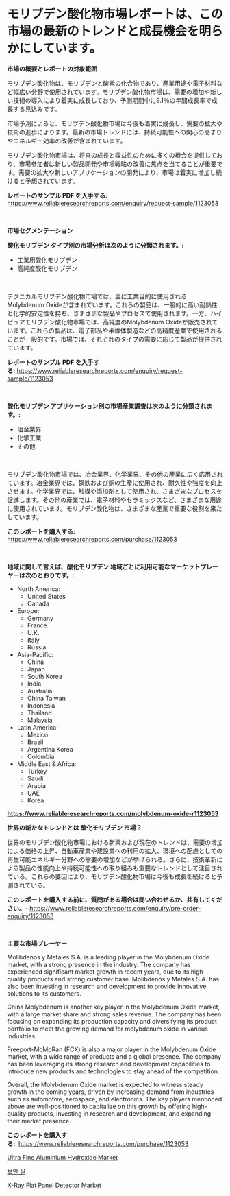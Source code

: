 <p><h1>モリブデン酸化物市場レポートは、この市場の最新のトレンドと成長機会を明らかにしています。</h1></p><p><strong>市場の概要とレポートの対象範囲</strong></p>
<p><p>モリブデン酸化物は、モリブデンと酸素の化合物であり、産業用途や電子材料など幅広い分野で使用されています。モリブデン酸化物市場は、需要の増加や新しい技術の導入により着実に成長しており、予測期間中に9.1％の年間成長率で成長する見込みです。</p><p>市場予測によると、モリブデン酸化物市場は今後も着実に成長し、需要の拡大や技術の進歩によります。最新の市場トレンドには、持続可能性への関心の高まりやエネルギー効率の改善が含まれています。</p><p>モリブデン酸化物市場は、将来の成長と収益性のために多くの機会を提供しており、市場参加者は新しい製品開発や市場戦略の改善に焦点を当てることが重要です。需要の拡大や新しいアプリケーションの開発により、市場は着実に増加し続けると予想されています。</p></p>
<p><strong>レポートのサンプル PDF を入手する:</strong> <a href="https://www.reliableresearchreports.com/enquiry/request-sample/1123053">https://www.reliableresearchreports.com/enquiry/request-sample/1123053</a></p>
<p>&nbsp;</p>
<p><strong>市場セグメンテーション</strong></p>
<p><strong>酸化モリブデン タイプ別の市場分析は次のように分類されます。:</strong></p>
<p><ul><li>工業用酸化モリブデン</li><li>高純度酸化モリブデン</li></ul></p>
<p>&nbsp;</p>
<p><p>テクニカルモリブデン酸化物市場では、主に工業目的に使用されるMolybdenum Oxideが含まれています。これらの製品は、一般的に高い耐熱性と化学的安定性を持ち、さまざまな製品やプロセスで使用されます。一方、ハイピュアモリブデン酸化物市場では、高純度のMolybdenum Oxideが販売されています。これらの製品は、電子部品や半導体製造などの高精度産業で使用されることが一般的です。市場では、それぞれのタイプの需要に応じて製品が提供されています。</p></p>
<p><strong>レポートのサンプル PDF を入手する:</strong>&nbsp;<a href="https://www.reliableresearchreports.com/enquiry/request-sample/1123053">https://www.reliableresearchreports.com/enquiry/request-sample/1123053</a></p>
<p>&nbsp;</p>
<p><strong> 酸化モリブデン アプリケーション別の市場産業調査は次のように分類されます。:</strong></p>
<p><ul><li>冶金業界</li><li>化学工業</li><li>その他</li></ul></p>
<p>&nbsp;</p>
<p><p>モリブデン酸化物市場では、冶金業界、化学業界、その他の産業に広く応用されています。冶金業界では、鋼鉄および銅の生産に使用され、耐久性や強度を向上させます。化学業界では、触媒や添加剤として使用され、さまざまなプロセスを促進します。その他の産業では、電子材料やセラミックスなど、さまざまな用途に使用されています。モリブデン酸化物は、さまざまな産業で重要な役割を果たしています。</p></p>
<p><strong>このレポートを購入する:</strong>&nbsp; <a href="https://www.reliableresearchreports.com/purchase/1123053">https://www.reliableresearchreports.com/purchase/1123053</a></p>
<p>&nbsp;</p>
<p><strong>地域に関して言えば、酸化モリブデン 地域ごとに利用可能なマーケットプレーヤーは次のとおりです。:</strong></p>
<p><ul>
    <li>
        North America:
        <ul>
            <li>United States</li>
            <li>Canada</li>
        </ul>
    </li>
    <li>
        Europe:
        <ul>
            <li>Germany</li>
            <li>France</li>
            <li>U.K.</li>
            <li>Italy</li>
            <li>Russia</li>
        </ul>
    </li>
    <li>
        Asia-Pacific:
        <ul>
            <li>China</li>
            <li>Japan</li>
            <li>South Korea</li>
            <li>India</li>
            <li>Australia</li>
            <li>China Taiwan</li>
            <li>Indonesia</li>
            <li>Thailand</li>
            <li>Malaysia</li>
        </ul>
    </li>
    <li>
        Latin America:
        <ul>
            <li>Mexico</li>
            <li>Brazil</li>
            <li>Argentina Korea</li>
            <li>Colombia</li>
        </ul>
    </li>
    <li>
        Middle East & Africa:
        <ul>
            <li>Turkey</li>
            <li>Saudi</li>
            <li>Arabia</li>
            <li>UAE</li>
            <li>Korea</li>
        </ul>
    </li>
    </ul></p>
<p><strong><a href="https://www.reliableresearchreports.com/molybdenum-oxide-r1123053">https://www.reliableresearchreports.com/molybdenum-oxide-r1123053</a></strong>&nbsp;</p>
<p><strong>世界の新たなトレンドとは 酸化モリブデン 市場？</strong></p>
<p><p>世界のモリブデン酸化物市場における新興および現在のトレンドは、需要の増加による価格の上昇、自動車産業や建設業への利用の拡大、環境への配慮としての再生可能エネルギー分野への需要の増加などが挙げられる。さらに、技術革新による製品の性能向上や持続可能性への取り組みも重要なトレンドとして注目されている。これらの要因により、モリブデン酸化物市場は今後も成長を続けると予測されている。</p></p>
<p><strong>このレポートを購入する前に、質問がある場合は問い合わせるか、共有してください。</strong>- <a href="https://www.reliableresearchreports.com/enquiry/pre-order-enquiry/1123053">https://www.reliableresearchreports.com/enquiry/pre-order-enquiry/1123053</a></p>
<p>&nbsp;</p>
<p><strong>主要な市場プレーヤー</strong></p>
<p><p>Molibdenos y Metales S.A. is a leading player in the Molybdenum Oxide market, with a strong presence in the industry. The company has experienced significant market growth in recent years, due to its high-quality products and strong customer base. Molibdenos y Metales S.A. has also been investing in research and development to provide innovative solutions to its customers.</p><p>China Molybdenum is another key player in the Molybdenum Oxide market, with a large market share and strong sales revenue. The company has been focusing on expanding its production capacity and diversifying its product portfolio to meet the growing demand for molybdenum oxide in various industries.</p><p>Freeport-McMoRan (FCX) is also a major player in the Molybdenum Oxide market, with a wide range of products and a global presence. The company has been leveraging its strong research and development capabilities to introduce new products and technologies to stay ahead of the competition.</p><p>Overall, the Molybdenum Oxide market is expected to witness steady growth in the coming years, driven by increasing demand from industries such as automotive, aerospace, and electronics. The key players mentioned above are well-positioned to capitalize on this growth by offering high-quality products, investing in research and development, and expanding their market presence.</p></p>
<p><strong>このレポートを購入する:</strong>&nbsp;&nbsp;<a href="https://www.reliableresearchreports.com/purchase/1123053">https://www.reliableresearchreports.com/purchase/1123053</a></p>
<p><p><a href="https://simplistic-meeting-7ee.notion.site/Ultra-Fine-Aluminium-Hydroxide-Market-Exploring-Market-Share-Market-Trends-and-Future-Growth-57dde5f99523486aa0c9473314186f63">Ultra Fine Aluminium Hydroxide Market</a></p><p><a href="https://github.com/darrellockm3ytan895656/Market-Research-Report-List-1/blob/main/802114724745.md">보안 씰</a></p><p><a href="https://github.com/Sinjinluong3e0awx2m195k76/Market-Research-Report-List-2/blob/main/x-ray-flat-panel-detector-market.md">X-Ray Flat Panel Detector Market</a></p></p>